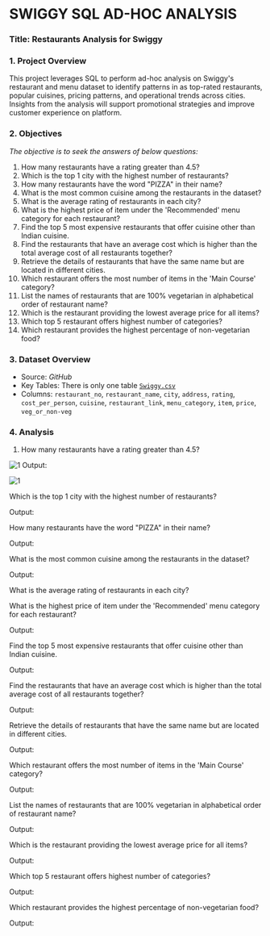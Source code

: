 # SWIGGY SQL AD-HOC ANALYSIS 

### Title: Restaurants Analysis for Swiggy

### 1.	Project Overview
This project leverages SQL to perform ad-hoc analysis on Swiggy's restaurant and menu dataset to identify patterns in as top-rated restaurants, popular cuisines, pricing patterns, and operational trends across cities. Insights from the analysis will support promotional strategies and improve customer experience on platform.

### 2.	Objectives
  *The objective is to seek the answers of below questions:*
  1.	How many restaurants have a rating greater than 4.5?
  2.	Which is the top 1 city with the highest number of restaurants?
  3.	How many restaurants have the word "PIZZA" in their name?
  4.	What is the most common cuisine among the restaurants in the dataset?
  5.	What is the average rating of restaurants in each city?
  6.	What is the highest price of item under the 'Recommended' menu category for each restaurant?
  7.	Find the top 5 most expensive restaurants that offer cuisine other than Indian cuisine.
  8.	Find the restaurants that have an average cost which is higher than the total average cost of all restaurants together?
  9.	Retrieve the details of restaurants that have the same name but are located in different cities.
  10.	Which restaurant offers the most number of items in the 'Main Course' category?
  11.	List the names of restaurants that are 100% vegetarian in alphabetical order of restaurant name?
  12.	Which is the restaurant providing the lowest average price for all items?
  13.	Which top 5 restaurant offers highest number of categories?
  14.	Which restaurant provides the highest percentage of non-vegetarian food?

### 3.	Dataset Overview

- Source: *GitHub*
- Key Tables: There is only one table  [`Swiggy.csv`](https://github.com/arpityadavphn/SQL-Ad-Hoc-Analysis/blob/main/Swiggy.csv)
- Columns: `restaurant_no`, `restaurant_name`, `city`, `address`, `rating`, `cost_per_person`, `cuisine`, `restaurant_link`, `menu_category`, `item`, `price`, `veg_or_non-veg`
 ### 4. Analysis

1.	How many restaurants have a rating greater than 4.5?
   
   ![1](https://github.com/user-attachments/assets/f04ffa1f-d108-4507-8505-ebefe2acd4df)
   Output:
   
   ![1](https://github.com/user-attachments/assets/1f782847-8646-41dd-85b5-8374131636b8)
   
Which is the top 1 city with the highest number of restaurants?

Output:

How many restaurants have the word "PIZZA" in their name?

Output:

What is the most common cuisine among the restaurants in the dataset?

Output:

What is the average rating of restaurants in each city?



What is the highest price of item under the 'Recommended' menu category for each restaurant?

Output:

Find the top 5 most expensive restaurants that offer cuisine other than Indian cuisine.

Output:

Find the restaurants that have an average cost which is higher than the total average cost of all restaurants together?

Output:

Retrieve the details of restaurants that have the same name but are located in different cities.

Output:

Which restaurant offers the most number of items in the 'Main Course' category?

Output:

List the names of restaurants that are 100% vegetarian in alphabetical order of restaurant name?

Output:

Which is the restaurant providing the lowest average price for all items?

Output:

Which top 5 restaurant offers highest number of categories?

Output:

Which restaurant provides the highest percentage of non-vegetarian food?
 
Output:
